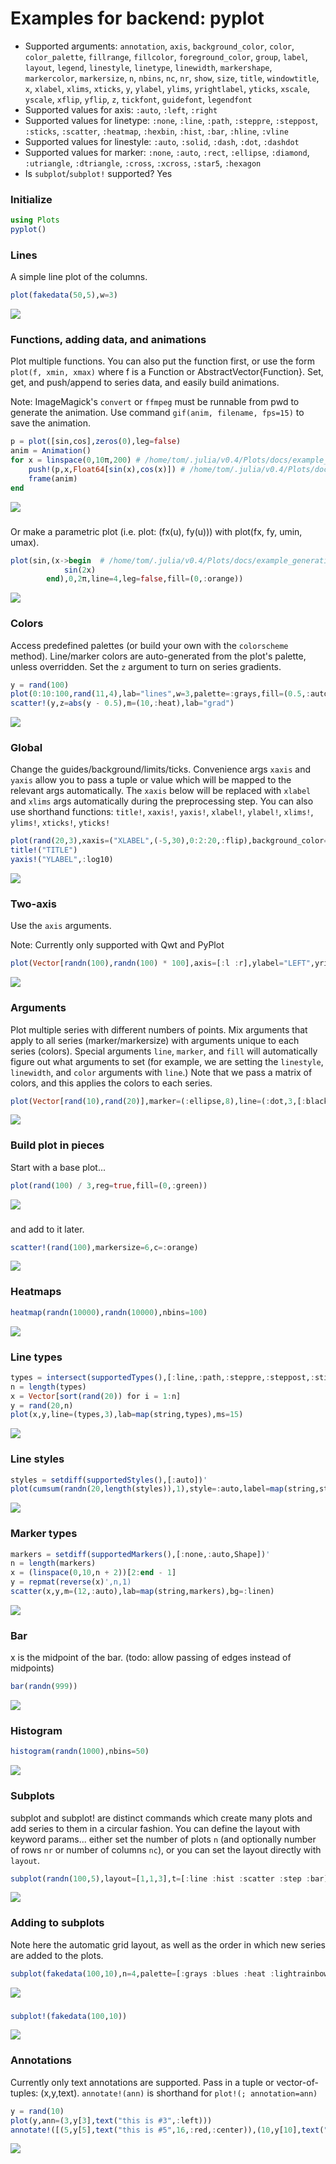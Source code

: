 # Examples for backend: pyplot

- Supported arguments: `annotation`, `axis`, `background_color`, `color`, `color_palette`, `fillrange`, `fillcolor`, `foreground_color`, `group`, `label`, `layout`, `legend`, `linestyle`, `linetype`, `linewidth`, `markershape`, `markercolor`, `markersize`, `n`, `nbins`, `nc`, `nr`, `show`, `size`, `title`, `windowtitle`, `x`, `xlabel`, `xlims`, `xticks`, `y`, `ylabel`, `ylims`, `yrightlabel`, `yticks`, `xscale`, `yscale`, `xflip`, `yflip`, `z`, `tickfont`, `guidefont`, `legendfont`
- Supported values for axis: `:auto`, `:left`, `:right`
- Supported values for linetype: `:none`, `:line`, `:path`, `:steppre`, `:steppost`, `:sticks`, `:scatter`, `:heatmap`, `:hexbin`, `:hist`, `:bar`, `:hline`, `:vline`
- Supported values for linestyle: `:auto`, `:solid`, `:dash`, `:dot`, `:dashdot`
- Supported values for marker: `:none`, `:auto`, `:rect`, `:ellipse`, `:diamond`, `:utriangle`, `:dtriangle`, `:cross`, `:xcross`, `:star5`, `:hexagon`
- Is `subplot`/`subplot!` supported? Yes

### Initialize

```julia
using Plots
pyplot()
```

### Lines

A simple line plot of the columns.

```julia
plot(fakedata(50,5),w=3)
```

![](../img/pyplot/pyplot_example_1.png)

### Functions, adding data, and animations

Plot multiple functions.  You can also put the function first, or use the form `plot(f, xmin, xmax)` where f is a Function or AbstractVector{Function}.  Set, get, and push/append to series data, and easily build animations.

Note: ImageMagick's `convert` or `ffmpeg` must be runnable from pwd to generate the animation.  Use command `gif(anim, filename, fps=15)` to save the animation.

```julia
p = plot([sin,cos],zeros(0),leg=false)
anim = Animation()
for x = linspace(0,10π,200) # /home/tom/.julia/v0.4/Plots/docs/example_generation.jl, line 43:
    push!(p,x,Float64[sin(x),cos(x)]) # /home/tom/.julia/v0.4/Plots/docs/example_generation.jl, line 44:
    frame(anim)
end
```

![](../img/pyplot/pyplot_example_2.gif)

### 

Or make a parametric plot (i.e. plot: (fx(u), fy(u))) with plot(fx, fy, umin, umax).

```julia
plot(sin,(x->begin  # /home/tom/.julia/v0.4/Plots/docs/example_generation.jl, line 50:
            sin(2x)
        end),0,2π,line=4,leg=false,fill=(0,:orange))
```

![](../img/pyplot/pyplot_example_3.png)

### Colors

Access predefined palettes (or build your own with the `colorscheme` method).  Line/marker colors are auto-generated from the plot's palette, unless overridden.  Set the `z` argument to turn on series gradients.

```julia
y = rand(100)
plot(0:10:100,rand(11,4),lab="lines",w=3,palette=:grays,fill=(0.5,:auto))
scatter!(y,z=abs(y - 0.5),m=(10,:heat),lab="grad")
```

![](../img/pyplot/pyplot_example_4.png)

### Global

Change the guides/background/limits/ticks.  Convenience args `xaxis` and `yaxis` allow you to pass a tuple or value which will be mapped to the relevant args automatically.  The `xaxis` below will be replaced with `xlabel` and `xlims` args automatically during the preprocessing step. You can also use shorthand functions: `title!`, `xaxis!`, `yaxis!`, `xlabel!`, `ylabel!`, `xlims!`, `ylims!`, `xticks!`, `yticks!`

```julia
plot(rand(20,3),xaxis=("XLABEL",(-5,30),0:2:20,:flip),background_color=RGB(0.2,0.2,0.2),leg=false)
title!("TITLE")
yaxis!("YLABEL",:log10)
```

![](../img/pyplot/pyplot_example_5.png)

### Two-axis

Use the `axis` arguments.

Note: Currently only supported with Qwt and PyPlot

```julia
plot(Vector[randn(100),randn(100) * 100],axis=[:l :r],ylabel="LEFT",yrightlabel="RIGHT")
```

![](../img/pyplot/pyplot_example_6.png)

### Arguments

Plot multiple series with different numbers of points.  Mix arguments that apply to all series (marker/markersize) with arguments unique to each series (colors).  Special arguments `line`, `marker`, and `fill` will automatically figure out what arguments to set (for example, we are setting the `linestyle`, `linewidth`, and `color` arguments with `line`.)  Note that we pass a matrix of colors, and this applies the colors to each series.

```julia
plot(Vector[rand(10),rand(20)],marker=(:ellipse,8),line=(:dot,3,[:black :orange]))
```

![](../img/pyplot/pyplot_example_7.png)

### Build plot in pieces

Start with a base plot...

```julia
plot(rand(100) / 3,reg=true,fill=(0,:green))
```

![](../img/pyplot/pyplot_example_8.png)

### 

and add to it later.

```julia
scatter!(rand(100),markersize=6,c=:orange)
```

![](../img/pyplot/pyplot_example_9.png)

### Heatmaps



```julia
heatmap(randn(10000),randn(10000),nbins=100)
```

![](../img/pyplot/pyplot_example_10.png)

### Line types



```julia
types = intersect(supportedTypes(),[:line,:path,:steppre,:steppost,:sticks,:scatter])'
n = length(types)
x = Vector[sort(rand(20)) for i = 1:n]
y = rand(20,n)
plot(x,y,line=(types,3),lab=map(string,types),ms=15)
```

![](../img/pyplot/pyplot_example_11.png)

### Line styles



```julia
styles = setdiff(supportedStyles(),[:auto])'
plot(cumsum(randn(20,length(styles)),1),style=:auto,label=map(string,styles),w=5)
```

![](../img/pyplot/pyplot_example_12.png)

### Marker types



```julia
markers = setdiff(supportedMarkers(),[:none,:auto,Shape])'
n = length(markers)
x = (linspace(0,10,n + 2))[2:end - 1]
y = repmat(reverse(x)',n,1)
scatter(x,y,m=(12,:auto),lab=map(string,markers),bg=:linen)
```

![](../img/pyplot/pyplot_example_13.png)

### Bar

x is the midpoint of the bar. (todo: allow passing of edges instead of midpoints)

```julia
bar(randn(999))
```

![](../img/pyplot/pyplot_example_14.png)

### Histogram



```julia
histogram(randn(1000),nbins=50)
```

![](../img/pyplot/pyplot_example_15.png)

### Subplots

  subplot and subplot! are distinct commands which create many plots and add series to them in a circular fashion.
  You can define the layout with keyword params... either set the number of plots `n` (and optionally number of rows `nr` or 
  number of columns `nc`), or you can set the layout directly with `layout`.


```julia
subplot(randn(100,5),layout=[1,1,3],t=[:line :hist :scatter :step :bar],nbins=10,leg=false)
```

![](../img/pyplot/pyplot_example_16.png)

### Adding to subplots

Note here the automatic grid layout, as well as the order in which new series are added to the plots.

```julia
subplot(fakedata(100,10),n=4,palette=[:grays :blues :heat :lightrainbow],bg=[:orange :pink :darkblue :black])
```

![](../img/pyplot/pyplot_example_17.png)

### 



```julia
subplot!(fakedata(100,10))
```

![](../img/pyplot/pyplot_example_18.png)

### Annotations

Currently only text annotations are supported.  Pass in a tuple or vector-of-tuples: (x,y,text).  `annotate!(ann)` is shorthand for `plot!(; annotation=ann)`

```julia
y = rand(10)
plot(y,ann=(3,y[3],text("this is #3",:left)))
annotate!([(5,y[5],text("this is #5",16,:red,:center)),(10,y[10],text("this is #10",:right,20,"courier"))])
```

![](../img/pyplot/pyplot_example_20.png)

